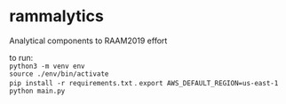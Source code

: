 # rammalytics
Analytical components to RAAM2019 effort

to run:  
`python3 -m venv env`  
`source ./env/bin/activate`   
`pip install -r requirements.txt` . 
`export AWS_DEFAULT_REGION=us-east-1`  
`python main.py`  
